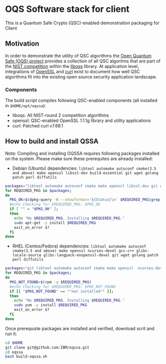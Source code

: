 # OQS Software stack for client

This is a Quantum Safe Crypto (QSC)-enabled demonstration packaging for Client

## Motivation

In order to demonstrate the utility of QSC algorithms the [Open Quantum Safe (OQS) project](https://openquantumsafe.org) provides a collection of all QSC algoritms that are part of the [NIST competition](https://csrc.nist.gov/Projects/Post-Quantum-Cryptography) within the [liboqs](https://github.com/open-quantum-safe/liboqs) library. At application level, integrations of [OpenSSL](https://github.com/open-quantum-safe/openssl) and [curl](https://github.com/curl/curl) exist to document how well QSC algorithms fit into the existing open source security application landscape.

### Components

The build script compiles following QSC-enabled components (all installed in `$HOME/opt/oqssa`):

- liboqs: All NIST-round 2 competition algorithms
- openssl: QSC-enabled OpenSSL 1.1.1g library and utility applications
- curl: Patched curl v7.69.1

## How to build and install QSSA
Note: Compiling and installing OQSSA requires following packages installed on the system. Please make sure these prerequites are already installed: 

* Debian (Ubuntu) dependencies: `libtool automake autoconf cmake(3.5 and above) make openssl libssl-dev build-essential git wget golang patch perl diffutils`

```sh
packages="libtool automake autoconf cmake make openssl libssl-dev git wget build-essential golang patch perl diffutils"
for REQUIRED_PKG in $packages;
do
  PKG_OK=$(dpkg-query -W --showformat='${Status}\n' $REQUIRED_PKG|grep "install ok installed")
  #echo Checking for $REQUIRED_PKG: $PKG_OK
  if [ "" = "$PKG_OK" ];
  then
    echo "No $REQUIRED_PKG. Installing $REQUIRED_PKG."
    sudo apt-get -y install $REQUIRED_PKG
    exit_on_error $?
  fi
done
```

* RHEL (Centos/Fedora) dependencies: `libtool automake autoconf cmake(3.5 and above) make openssl ncurses-devel gcc-c++ glibc-locale-source glibc-langpack-enopenssl-devel git wget golang patch perl diffutils`

```sh
packages="git libtool automake autoconf cmake make openssl  ncurses-devel gcc-c++ openssl-devel wget glibc-locale-source glibc-langpack-en sudo golang patch perl diffutils"
for REQUIRED_PKG in $packages;
do
  PKG_NOT_FOUND=$(rpm -q $REQUIRED_PKG)
  #echo Checking for $REQUIRED_PKG: $PKG_NOT_FOUND
  if [[ "$PKG_NOT_FOUND" == *"not installed"* ]];
  then
    echo "No $REQUIRED_PKG. Installing $REQUIRED_PKG."
    sudo yum -y install $REQUIRED_PKG
    exit_on_error $?
  fi
done
```

Once prerequiste packages are installed and verified, download scrit and run it:

```sh
cd $HOME
git clone git@github.com:IBM/oqssa.git
cd oqssa
bash build-oqssa.sh
```
